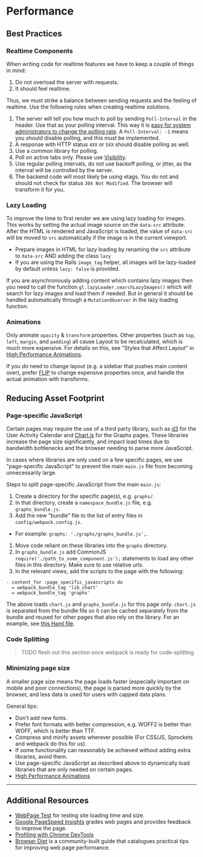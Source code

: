 # Performance

## Best Practices

### Realtime Components

When writing code for realtime features we have to keep a couple of things in mind:
1. Do not overload the server with requests.
1. It should feel realtime.

Thus, we must strike a balance between sending requests and the feeling of realtime.
Use the following rules when creating realtime solutions.

1. The server will tell you how much to poll by sending `Poll-Interval` in the header.
Use that as your polling interval. This way it is [easy for system administrators to change the
polling rate](../../administration/polling.md).
A `Poll-Interval: -1` means you should disable polling, and this must be implemented.
1. A response with HTTP status `4XX` or `5XX` should disable polling as well.
1. Use a common library for polling.
1. Poll on active tabs only. Please use [Visibility](https://github.com/ai/visibilityjs).
1. Use regular polling intervals, do not use backoff polling, or jitter, as the interval will be
controlled by the server.
1. The backend code will most likely be using etags. You do not and should not check for status
`304 Not Modified`. The browser will transform it for you.

### Lazy Loading

To improve the time to first render we are using lazy loading for images. This works by setting 
the actual image source on the `data-src` attribute. After the HTML is rendered and JavaScript is loaded, 
the value of `data-src` will be moved to `src` automatically if the image is in the current viewport.

*  Prepare images in HTML for lazy loading by renaming the `src` attribute to `data-src` AND adding the class `lazy`
*  If you are using the Rails `image_tag` helper, all images will be lazy-loaded by default unless `lazy: false` is provided.

If you are asynchronously adding content which contains lazy images then you need to call the function
`gl.lazyLoader.searchLazyImages()` which will search for lazy images and load them if needed. 
But in general it should be handled automatically through a `MutationObserver` in the lazy loading function.

### Animations

Only animate `opacity` & `transform` properties. Other properties (such as `top`, `left`, `margin`, and `padding`) all cause
Layout to be recalculated, which is much more expensive. For details on this, see "Styles that Affect Layout" in
[High Performance Animations][high-perf-animations].

If you _do_ need to change layout (e.g. a sidebar that pushes main content over), prefer [FLIP][flip] to change expensive
properties once, and handle the actual animation with transforms.

## Reducing Asset Footprint

### Page-specific JavaScript

Certain pages may require the use of a third party library, such as [d3][d3] for
the User Activity Calendar and [Chart.js][chartjs] for the Graphs pages. These
libraries increase the page size significantly, and impact load times due to
bandwidth bottlenecks and the browser needing to parse more JavaScript.

In cases where libraries are only used on a few specific pages, we use
"page-specific JavaScript" to prevent the main `main.js` file from
becoming unnecessarily large.

Steps to split page-specific JavaScript from the main `main.js`:

1. Create a directory for the specific page(s), e.g. `graphs/`.
1. In that directory, create a `namespace_bundle.js` file, e.g. `graphs_bundle.js`.
1. Add the new "bundle" file to the list of entry files in `config/webpack.config.js`.
  - For example: `graphs: './graphs/graphs_bundle.js',`.
1. Move code reliant on these libraries into the `graphs` directory.
1. In `graphs_bundle.js` add CommonJS `require('./path_to_some_component.js');` statements to load any other files in this directory. Make sure to use relative urls.
1. In the relevant views, add the scripts to the page with the following:

```haml
- content_for :page_specific_javascripts do
  = webpack_bundle_tag 'lib_chart'
  = webpack_bundle_tag 'graphs'
```

The above loads `chart.js` and `graphs_bundle.js` for this page only. `chart.js`
is separated from the bundle file so it can be cached separately from the bundle
and reused for other pages that also rely on the library. For an example, see
[this Haml file][page-specific-js-example].

### Code Splitting

> *TODO* flesh out this section once webpack is ready for code-splitting

### Minimizing page size

A smaller page size means the page loads faster (especially important on mobile
and poor connections), the page is parsed more quickly by the browser, and less
data is used for users with capped data plans.

General tips:

- Don't add new fonts.
- Prefer font formats with better compression, e.g. WOFF2 is better than WOFF, which is better than TTF.
- Compress and minify assets wherever possible (For CSS/JS, Sprockets and webpack do this for us).
- If some functionality can reasonably be achieved without adding extra libraries, avoid them.
- Use page-specific JavaScript as described above to dynamically load libraries that are only needed on certain pages.
- [High Performance Animations][high-perf-animations]

-------

## Additional Resources

- [WebPage Test][web-page-test] for testing site loading time and size.
- [Google PageSpeed Insights][pagespeed-insights] grades web pages and provides feedback to improve the page.
- [Profiling with Chrome DevTools][google-devtools-profiling]
- [Browser Diet][browser-diet] is a community-built guide that catalogues practical tips for improving web page performance.


[web-page-test]: http://www.webpagetest.org/
[pagespeed-insights]: https://developers.google.com/speed/pagespeed/insights/
[google-devtools-profiling]: https://developers.google.com/web/tools/chrome-devtools/profile/?hl=en
[browser-diet]: https://browserdiet.com/
[d3]: https://d3js.org/
[chartjs]: http://www.chartjs.org/
[page-specific-js-example]: https://gitlab.com/gitlab-org/gitlab-ce/blob/13bb9ed77f405c5f6ee4fdbc964ecf635c9a223f/app/views/projects/graphs/_head.html.haml#L6-8
[high-perf-animations]: https://www.html5rocks.com/en/tutorials/speed/high-performance-animations/
[flip]: https://aerotwist.com/blog/flip-your-animations/
